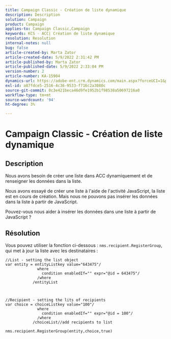 ```yaml
---
title: Campaign Classic - Création de liste dynamique
description: Description
solution: Campaign
product: Campaign
applies-to: Campaign Classic,Campaign
keywords: KCS - ACC| Création de liste dynamique
resolution: Resolution
internal-notes: null
bug: false
article-created-by: Marta Zator
article-created-date: 5/9/2022 2:31:42 PM
article-published-by: Marta Zator
article-published-date: 5/9/2022 2:33:04 PM
version-number: 2
article-number: KA-15904
dynamics-url: https://adobe-ent.crm.dynamics.com/main.aspx?forceUCI=1&pagetype=entityrecord&etn=knowledgearticle&id=58da1bb8-a4cf-ec11-a7b5-0022480a8e40
exl-id: a87fdce5-2516-4c36-9533-f716c2a3080c
source-git-commit: 0c3e421beca46d9fe1952b1f98538a50697216a0
workflow-type: tm+mt
source-wordcount: '94'
ht-degree: 3%

---
```


# Campaign Classic - Création de liste dynamique

## Description


Nous avons besoin de créer une liste dans ACC dynamiquement et de renseigner les données dans la liste.

Nous avons essayé de créer une liste à l&#39;aide de l&#39;activité JavaScript, la liste est en cours de création. Mais nous ne pouvons pas insérer les données dans la liste à partir de JavaScript.

Pouvez-vous nous aider à insérer les données dans une liste à partir de JavaScript ?


## Résolution


Vous pouvez utiliser la fonction ci-dessous : `nms.recipient.RegisterGroup`, qui met à jour la liste avec les destinataires :


```
//List - setting the list object
var entity = entityListkey value="643475"/
              where
                condition enabledIf="" expr="@id = 643475"/
              /where
            /entityList



//Recipient - setting the lits of recipients
var choice = choiceListkey value="100"/
              where
                condition enabledIf="" expr="@id = 100"/
              /where
            /choiceList//add recipients to list

nms.recipient.RegisterGroup(entity,choice,true)
```
